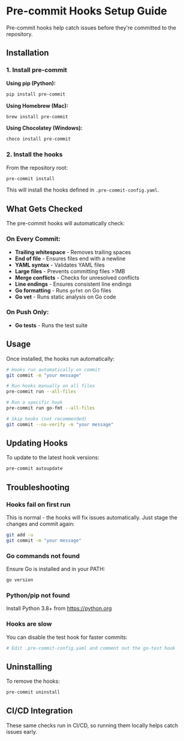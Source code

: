 # Pre-commit Hooks Setup Guide

Pre-commit hooks help catch issues before they're committed to the repository.

## Installation

### 1. Install pre-commit

**Using pip (Python):**
```bash
pip install pre-commit
```

**Using Homebrew (Mac):**
```bash
brew install pre-commit
```

**Using Chocolatey (Windows):**
```powershell
choco install pre-commit
```

### 2. Install the hooks

From the repository root:
```bash
pre-commit install
```

This will install the hooks defined in `.pre-commit-config.yaml`.

## What Gets Checked

The pre-commit hooks will automatically check:

### On Every Commit:
- **Trailing whitespace** - Removes trailing spaces
- **End of file** - Ensures files end with a newline
- **YAML syntax** - Validates YAML files
- **Large files** - Prevents committing files >1MB
- **Merge conflicts** - Checks for unresolved conflicts
- **Line endings** - Ensures consistent line endings
- **Go formatting** - Runs `gofmt` on Go files
- **Go vet** - Runs static analysis on Go code

### On Push Only:
- **Go tests** - Runs the test suite

## Usage

Once installed, the hooks run automatically:

```bash
# Hooks run automatically on commit
git commit -m "your message"

# Run hooks manually on all files
pre-commit run --all-files

# Run a specific hook
pre-commit run go-fmt --all-files

# Skip hooks (not recommended)
git commit --no-verify -m "your message"
```

## Updating Hooks

To update to the latest hook versions:
```bash
pre-commit autoupdate
```

## Troubleshooting

### Hooks fail on first run
This is normal - the hooks will fix issues automatically. Just stage the changes and commit again:
```bash
git add -u
git commit -m "your message"
```

### Go commands not found
Ensure Go is installed and in your PATH:
```bash
go version
```

### Python/pip not found
Install Python 3.8+ from https://python.org

### Hooks are slow
You can disable the test hook for faster commits:
```bash
# Edit .pre-commit-config.yaml and comment out the go-test hook
```

## Uninstalling

To remove the hooks:
```bash
pre-commit uninstall
```

## CI/CD Integration

These same checks run in CI/CD, so running them locally helps catch issues early.
